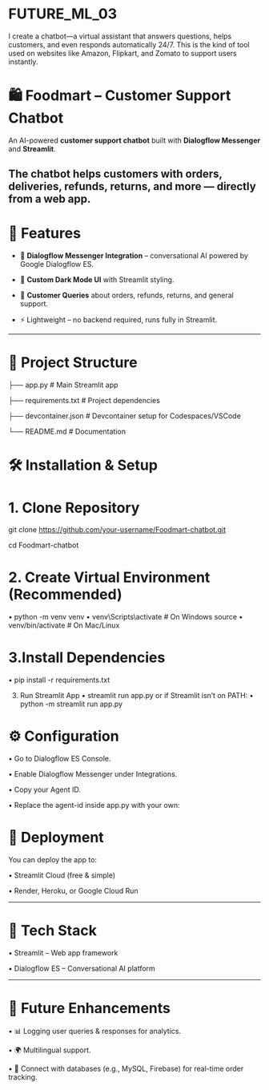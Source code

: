# FUTURE_ML_03
I create a chatbot—a virtual assistant that answers questions, helps customers, and even responds automatically 24/7. This is the kind of tool used on websites like Amazon, Flipkart, and Zomato to support users instantly.

# 🛍️ Foodmart – Customer Support Chatbot

An AI-powered **customer support chatbot** built with **Dialogflow Messenger** and **Streamlit**.  

The chatbot helps customers with **orders, deliveries, refunds, returns, and more** — directly from a web app.
---
# 🚀 Features
- 🤖 **Dialogflow Messenger Integration** – conversational AI powered by Google Dialogflow ES.
  
- 🎨 **Custom Dark Mode UI** with Streamlit styling.
  
- 💬 **Customer Queries** about orders, refunds, returns, and general support. 

- ⚡ Lightweight – no backend required, runs fully in Streamlit.
  
---
# 📂 Project Structure

├── app.py # Main Streamlit app

├── requirements.txt # Project dependencies

├── devcontainer.json # Devcontainer setup for Codespaces/VSCode

└── README.md # Documentation


# 🛠️ Installation & Setup

# 1. Clone Repository

git clone https://github.com/your-username/Foodmart-chatbot.git

cd Foodmart-chatbot

# 2. Create Virtual Environment (Recommended) 
•	python -m venv venv 
•	venv\Scripts\activate # On Windows source 
•	venv/bin/activate # On Mac/Linux

# 3.Install Dependencies

•	pip install -r requirements.txt

3.	Run Streamlit App
•	streamlit run app.py
       or if Streamlit isn’t on PATH:
•	python -m streamlit run app.py

# ⚙️ Configuration 
•	Go to Dialogflow ES Console.

•	Enable Dialogflow Messenger under Integrations.

•	Copy your Agent ID.

•	Replace the agent-id inside app.py with your own:

# 🚀 Deployment
You can deploy the app to:

•	Streamlit Cloud (free & simple)

•	Render, Heroku, or Google Cloud Run
________________________________________
# 📌 Tech Stack
•	Streamlit – Web app framework

•	Dialogflow ES – Conversational AI platform
________________________________________
# 📖 Future Enhancements
•	📊 Logging user queries & responses for analytics.

•	🌍 Multilingual support.

•	🔗 Connect with databases (e.g., MySQL, Firebase) for real-time order tracking.




